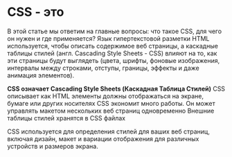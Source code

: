 # CSS - это
В этой статье мы ответим на главные вопросы: что такое CSS, для чего он нужен и где применяется? Язык гипертекстовой разметки HTML используется, чтобы описать содержимое веб страницы, а каскадные таблицы стилей (англ. Cascading Style Sheets - CSS) влияют на то, как эти страницы будут выглядеть (цвета, шрифты, фоновые изображения, интервалы между строками, отступы, границы, эффекты и даже анимация элементов).

<b>CSS означает Cascading Style Sheets (Каскадная Таблица Стилей)</b>
CSS описывает как HTML элементы должны отображаться на экране, бумаге или других носителях
CSS экономит много работы. Он может управлять макетом нескольких веб страниц одновременно
Внешние таблицы стилей хранятся в CSS файлах

CSS используется для определения стилей для ваших веб страниц, включая дизайн, макет и вариации отображения для различных устройств и размеров экрана.